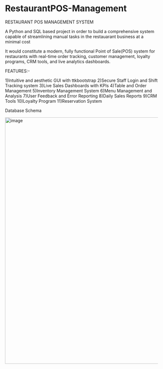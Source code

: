 # RestaurantPOS-Management

RESTAURANT POS MANAGEMENT SYSTEM

A Python and SQL based project in order to build a comprehensive system capable of streamlining manual tasks in the restauarant business at a minimal cost

It would constitute a modern, fully functional Point of Sale(POS) system for restaurants with real-time order tracking, customer management, loyalty programs, CRM tools, and live analytics dashboards.

FEATURES:-

1)Intuitive and aesthetic GUI with ttkbootstrap
2)Secure Staff Login and Shift Tracking system
3)Live Sales Dashboards with KPIs
4)Table and Order Management
5)Inventory Management System
6)Menu Management and Analysis
7)User Feedback and Error Reporting
8)Daily Sales Reports
9)CRM Tools
10)Loyalty Program
11)Reservation System

Database Schema

<img width="1303" height="810" alt="image" src="https://github.com/user-attachments/assets/2184ca2c-f44b-486c-8d2d-a8164369f6ea" />



